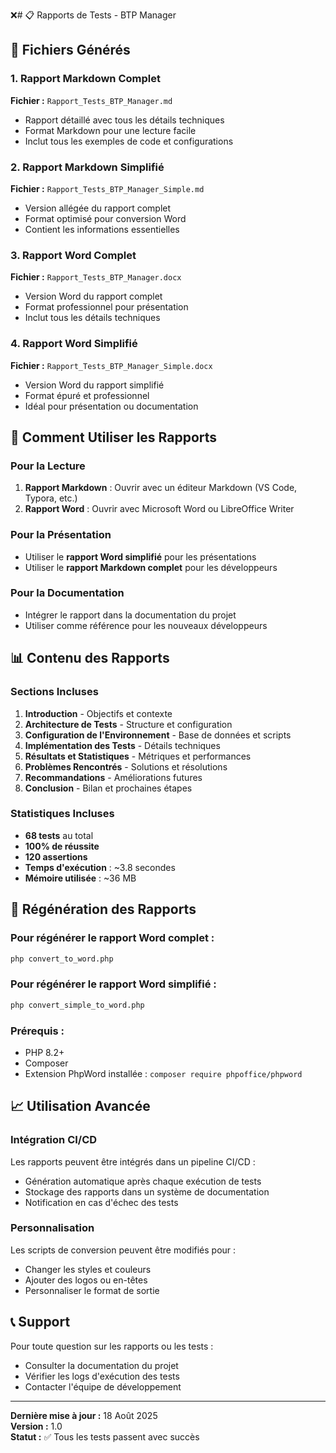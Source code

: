 :x:# 📋 Rapports de Tests - BTP Manager

## 📁 Fichiers Générés

### 1. Rapport Markdown Complet
**Fichier :** `Rapport_Tests_BTP_Manager.md`
- Rapport détaillé avec tous les détails techniques
- Format Markdown pour une lecture facile
- Inclut tous les exemples de code et configurations

### 2. Rapport Markdown Simplifié
**Fichier :** `Rapport_Tests_BTP_Manager_Simple.md`
- Version allégée du rapport complet
- Format optimisé pour conversion Word
- Contient les informations essentielles

### 3. Rapport Word Complet
**Fichier :** `Rapport_Tests_BTP_Manager.docx`
- Version Word du rapport complet
- Format professionnel pour présentation
- Inclut tous les détails techniques

### 4. Rapport Word Simplifié
**Fichier :** `Rapport_Tests_BTP_Manager_Simple.docx`
- Version Word du rapport simplifié
- Format épuré et professionnel
- Idéal pour présentation ou documentation

## 🚀 Comment Utiliser les Rapports

### Pour la Lecture
1. **Rapport Markdown** : Ouvrir avec un éditeur Markdown (VS Code, Typora, etc.)
2. **Rapport Word** : Ouvrir avec Microsoft Word ou LibreOffice Writer

### Pour la Présentation
- Utiliser le **rapport Word simplifié** pour les présentations
- Utiliser le **rapport Markdown complet** pour les développeurs

### Pour la Documentation
- Intégrer le rapport dans la documentation du projet
- Utiliser comme référence pour les nouveaux développeurs

## 📊 Contenu des Rapports

### Sections Incluses
1. **Introduction** - Objectifs et contexte
2. **Architecture de Tests** - Structure et configuration
3. **Configuration de l'Environnement** - Base de données et scripts
4. **Implémentation des Tests** - Détails techniques
5. **Résultats et Statistiques** - Métriques et performances
6. **Problèmes Rencontrés** - Solutions et résolutions
7. **Recommandations** - Améliorations futures
8. **Conclusion** - Bilan et prochaines étapes

### Statistiques Incluses
- **68 tests** au total
- **100% de réussite**
- **120 assertions**
- **Temps d'exécution** : ~3.8 secondes
- **Mémoire utilisée** : ~36 MB

## 🔧 Régénération des Rapports

### Pour régénérer le rapport Word complet :
```bash
php convert_to_word.php
```

### Pour régénérer le rapport Word simplifié :
```bash
php convert_simple_to_word.php
```

### Prérequis :
- PHP 8.2+
- Composer
- Extension PhpWord installée : `composer require phpoffice/phpword`

## 📈 Utilisation Avancée

### Intégration CI/CD
Les rapports peuvent être intégrés dans un pipeline CI/CD :
- Génération automatique après chaque exécution de tests
- Stockage des rapports dans un système de documentation
- Notification en cas d'échec des tests

### Personnalisation
Les scripts de conversion peuvent être modifiés pour :
- Changer les styles et couleurs
- Ajouter des logos ou en-têtes
- Personnaliser le format de sortie

## 📞 Support

Pour toute question sur les rapports ou les tests :
- Consulter la documentation du projet
- Vérifier les logs d'exécution des tests
- Contacter l'équipe de développement

---

**Dernière mise à jour :** 18 Août 2025  
**Version :** 1.0  
**Statut :** ✅ Tous les tests passent avec succès
